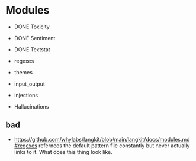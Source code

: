 
# Modules
- DONE Toxicity
- DONE Sentiment
- DONE Textstat
- regexes
- themes
- input_output

- injections
- Hallucinations



## bad
- https://github.com/whylabs/langkit/blob/main/langkit/docs/modules.md#regexes refernces the default pattern file constantly but never
  actually links to it. What does this thing look like.
